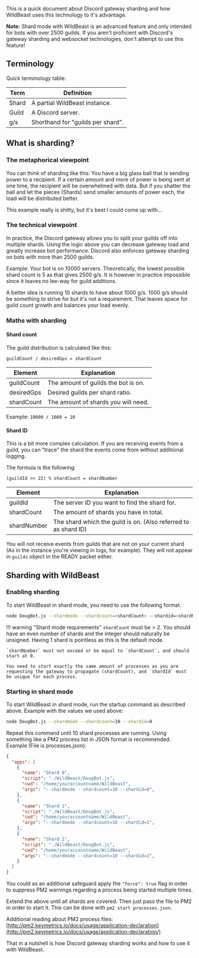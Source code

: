 This is a quick document about Discord gateway sharding and how WildBeast uses this technology to it's advantage.

**Note:** Shard mode with WildBeast is an advanced feature and only intended for bots with over 2500 guilds. If you aren't proficient with Discord's gateway sharding and websocket technologies, don't attempt to use this feature!

## Terminology

Quick terminology table:

| Term  | Definition                        |
| ----- | --------------------------------- |
| Shard | A partial WildBeast instance.     |
| Guild | A Discord server.                 |
| g/s   | Shorthand for "guilds per shard". |

## What is sharding?

### The metaphorical viewpoint

You can think of sharding like this: You have a big glass ball that is sending power to a recipient. If a certain amount and more of power is being sent at one time, the recipient will be overwhelmed with data. But if you shatter the ball and let the pieces (Shards) send smaller amounts of power each, the load will be distributed better.

This example really is shitty, but it's best I could come up with...

### The technical viewpoint

In practice, the Discord gateway allows you to split your guilds off into multiple shards. Using the logic above you can decrease gateway load and greatly increase bot performance. Discord also enforces gateway sharding on bots with more than 2500 guilds.

Example: Your bot is on 10000 servers. Theoretically, the lowest possible shard count is 5 as that gives 2500 g/s. It is however in practice impossible since it leaves no lee-way for guild additions.

A better idea is running 10 shards to have about 1000 g/s. 1000 g/s should be something to strive for but it's not a requirement. That leaves space for guild count growth and balances your load evenly.

### Maths with sharding

#### Shard count

The guild distribution is calculated like this:

`guildCount / desiredGps = shardCount`

| Element    | Explanation                         |
| ---------- | ----------------------------------- |
| guildCount | The amount of guilds the bot is on. |
| desiredGps | Desired guilds per shard ratio.     |
| shardCount | The amount of shards you will need. |

Example: `10000 / 1000 = 10`

#### Shard ID

This is a bit more complex calculation. If you are receiving events from a guild, you can "trace" the shard the events come from without additional logging.

The formula is the following:

`(guildId >> 22) % shardCount = shardNumber`

| Element     | Explanation                                                     |
| ----------- | --------------------------------------------------------------- |
| guildId     | The server ID you want to find the shard for.                   |
| shardCount  | The amount of shards you have in total.                         |
| shardNumber | The shard which the guild is on. (Also referred to as shard ID) |

You will not receive events from guilds that are not on your current shard (As in the instance you're viewing in logs, for example). They will not appear in `guilds` object in the READY packet either.

## Sharding with WildBeast

### Enabling sharding

To start WildBeast in shard mode, you need to use the following format.

```bash
node DougBot.js --shardmode --shardcount=<shardCount> --shardid=<shardNumber>
```

!!! warning "Shard mode requirements" `shardCount` must be > 2. You should have an even number of shards and the integer should naturally be unsigned. Having 1 shard is pointless as this is the default mode.

    `shardNumber` must not exceed or be equal to `shardCount`, and should start at 0.
    
    You need to start exactly the same amount of processes as you are requesting the gateway to propagate (shardCount), and `shardId` must be unique for each process.
    

### Starting in shard mode

To start WildBeast in shard mode, run the startup command as described above. Example with the values we used above:

```bash
node DougBot.js --shardmode --shardcount=10 --shardid=0
```

Repeat this command until 10 shard processes are running. Using something like a PM2 process list in JSON format is recommended. Example (File is processes.json):

```json
{
  "apps": [
    {
      "name": "Shard 0",
      "script": "./WildBeast/DougBot.js",
      "cwd": "/home/youraccountname/WildBeast",
      "args": "--shardmode --shardcount=10 --shardid=0",
    },
    {
      "name": "Shard 1",
      "script": "./WildBeast/DougBot.js",
      "cwd": "/home/youraccountname/WildBeast",
      "args": "--shardmode --shardcount=10 --shardid=1",
    },
    {
      "name": "Shard 2",
      "script": "./WildBeast/DougBot.js",
      "cwd": "/home/youraccountname/WildBeast",
      "args": "--shardmode --shardcount=10 --shardid=2",
    }
  ]
}
```

You could as an additional safeguard apply the `"force": true` flag in order to suppress PM2 warnings regarding a process being started multiple times.

Extend the above until all shards are covered. Then just pass the file to PM2 in order to start it. This can be done with `pm2 start processes.json`.

Additional reading about PM2 process files: [http://pm2.keymetrics.io/docs/usage/application-declaration](http://pm2.keymetrics.io/docs/usage/application-declaration/)

That in a nutshell is how Discord gateway sharding works and how to use it with WildBeast.